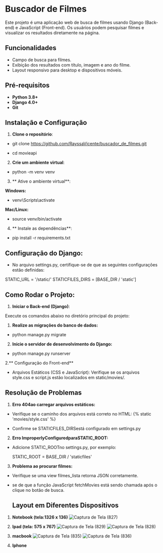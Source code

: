 # Buscador de Filmes

Este projeto é uma aplicação web de busca de filmes usando Django (Back-end) e JavaScript (Front-end). Os usuários podem pesquisar filmes e visualizar os resultados diretamente na página.

## Funcionalidades

- Campo de busca para filmes.
- Exibição dos resultados com título, imagem e ano do filme.
- Layout responsivo para desktop e dispositivos móveis.

## Pré-requisitos

- **Python 3.8+**
- **Django 4.0+**
- **Git**

## Instalação e Configuração

1. **Clone o repositório**:


- git clone https://github.com/RayssaVicente/buscador_de_filmes.git

- cd movieapi


2. **Crie um ambiente virtual**:

- python -m venv venv


3. ** Ative o ambiente virtual**:

**Windows:**

- venv\Scripts\activate

 **Mac/Linux:**

- source venv/bin/activate

4. ** Instale as dependências**:

- pip install -r requirements.txt


##  Configuração do Django:

- No arquivo settings.py, certifique-se de que as seguintes configurações estão definidas:

STATIC_URL = '/static/'
STATICFILES_DIRS = [BASE_DIR / 'static']

##  Como Rodar o Projeto:

1. **Iniciar o Back-end (Django)**:

Execute os comandos abaixo no diretório principal do projeto:

1. **Realize as migrações do banco de dados:**

- python manage.py migrate

2. **Inicie o servidor de desenvolvimento do Django:**

- python manage.py runserver


2.** Configuração do Front-end**

- Arquivos Estáticos (CSS e JavaScript): Verifique se os arquivos style.css e script.js estão localizados em static/movies/.


## Resolução de Problemas

1. **Erro 404ao carregar arquivos estáticos:**

- Verifique se o caminho dos arquivos está correto no HTML: {% static 'movies/style.css' %}

- Confirme se STATICFILES_DIRSestá configurado em settings.py


2. **Erro ImproperlyConfiguredparaSTATIC_ROOT:**

- Adicione STATIC_ROOTno settings.py, por exemplo:

  STATIC_ROOT = BASE_DIR / 'staticfiles'

3. **Problema ao procurar filmes:**

- Verifique se uma view filmes_lista retorna JSON corretamente.

- se de que a função JavaScript fetchMovies está sendo chamada após o clique no botão de busca.

  ## Layout em Diferentes Dispositivos
  
1. **Notebook (tela:1326 x 136)**
  ![Captura de Tela (827)](https://github.com/user-attachments/assets/ada955d2-f945-45b2-9009-026e0c34efdd)

2. **Ipad (tela: 575 x 767)**
  ![Captura de Tela (829)](https://github.com/user-attachments/assets/4e6fcd6e-7b12-44dc-a4d3-d0a6498eb551)
  ![Captura de Tela (828)](https://github.com/user-attachments/assets/ef1c3cee-1b80-4bc0-aef8-0ec139aaa0f5)
3. **macbook**
  ![Captura de Tela (835)](https://github.com/user-attachments/assets/7bd7a706-c725-4e9a-b604-e578faa5824c)
  ![Captura de Tela (836)](https://github.com/user-attachments/assets/50a48a92-bf96-4d09-8233-bb6f042eb39b)
4. **Iphone**
 

























